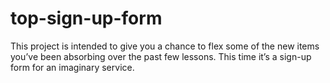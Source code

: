 # top-sign-up-form
This project is intended to give you a chance to flex some of the new items you’ve been absorbing over the past few lessons. This time it’s a sign-up form for an imaginary service.
